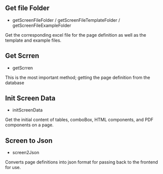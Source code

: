 ## Get file Folder

  * getScreenFileFolder / getScreenFileTemplateFolder / getScreenFileExampleFolder

Get the corresponding excel file for the page definition as well as the
template and example files.

## Get Scrren

  * getScrren

This is the most important method; getting the page definition from the
database

## Init Screen Data

  * initScreenData

Get the initial content of tables, comboBox, HTML components, and PDF
components on a page.

  

## Screen to Json

  * screen2Json

Converts page definitions into json format for passing back to the frontend
for use.

